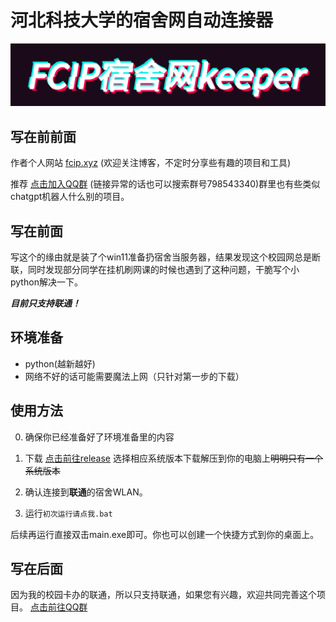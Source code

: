 ﻿# 河北科技大学的宿舍网自动连接器

   ![VSCODE Logo](https://github.com/Pretend-to/Hebust-Networker-Keeper/blob/main/.gitignore/logo.gif?raw=true)

## 写在前前面

作者个人网站 [fcip.xyz](https://fcip.xyz) (欢迎关注博客，不定时分享些有趣的项目和工具)

推荐 [点击加入QQ群](http://qm.qq.com/cgi-bin/qm/qr?_wv=1027&k=BPVotGnSlCdy9AWXKSw4WlY6XjgJ2Z7O&authKey=4Obq%2FxNAuF7qL3z96uXMoV8KqxiSbtTCbEjYIer38ZW6%2F%2BERcJMTg90BhGRh2iQJ&noverify=0&group_code=798543340) (链接异常的话也可以搜索群号798543340)群里也有些类似chatgpt机器人什么别的项目。
## 写在前面
写这个的缘由就是装了个win11准备扔宿舍当服务器，结果发现这个校园网总是断联，同时发现部分同学在挂机刷网课的时候也遇到了这种问题，干脆写个小python解决一下。

***目前只支持联通！***

## 环境准备
* python(越新越好)
* 网络不好的话可能需要魔法上网（只针对第一步的下载）
## 使用方法

0. 确保你已经准备好了环境准备里的内容

1. 下载 [点击前往release](https://github.com/Pretend-to/Hebust-Networker-Keeper/releases/tag/unicom-wlan) 选择相应系统版本下载解压到你的电脑上~~明明只有一个系统版本~~

2. 确认连接到**联通**的宿舍WLAN。

3. 运行`初次运行请点我.bat`

后续再运行直接双击main.exe即可。你也可以创建一个快捷方式到你的桌面上。

## 写在后面
因为我的校园卡办的联通，所以只支持联通，如果您有兴趣，欢迎共同完善这个项目。 [点击前往QQ群](http://qm.qq.com/cgi-bin/qm/qr?_wv=1027&k=BPVotGnSlCdy9AWXKSw4WlY6XjgJ2Z7O&authKey=4Obq%2FxNAuF7qL3z96uXMoV8KqxiSbtTCbEjYIer38ZW6%2F%2BERcJMTg90BhGRh2iQJ&noverify=0&group_code=798543340) 
